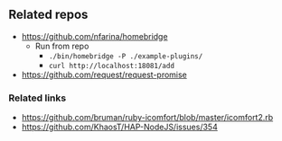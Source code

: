 ## Related repos

* https://github.com/nfarina/homebridge
	* Run from repo
		* `./bin/homebridge -P ./example-plugins/`
		* `curl http://localhost:18081/add`
* https://github.com/request/request-promise

### Related links

* https://github.com/bruman/ruby-icomfort/blob/master/icomfort2.rb
* https://github.com/KhaosT/HAP-NodeJS/issues/354